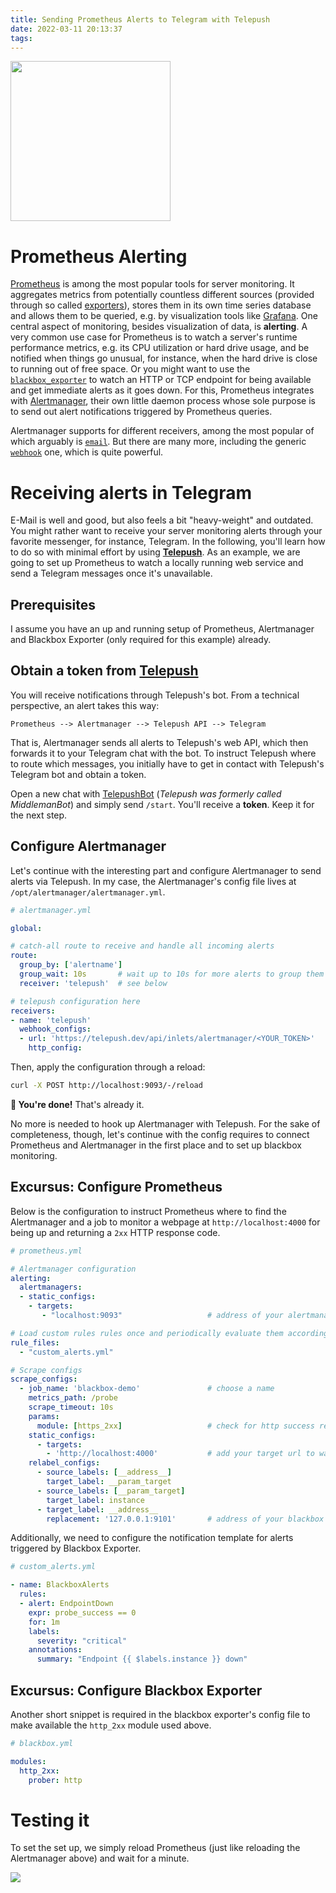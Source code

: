 ```yaml
---
title: Sending Prometheus Alerts to Telegram with Telepush
date: 2022-03-11 20:13:37
tags:
---
```


<img src="images/prometheus_telepush.webp" width="256px">

# Prometheus Alerting
[Prometheus](https://www.prometheus.io/) is among the most popular tools for server monitoring. It aggregates metrics from potentially countless different sources (provided through so called [exporters](https://www.prometheus.io/docs/instrumenting/exporters/)), stores them in its own time series database and allows them to be queried, e.g. by visualization tools like [Grafana](https://grafana.com). One central aspect of monitoring, besides visualization of data, is **alerting**. A very common use case for Prometheus is to watch a server's runtime performance metrics, e.g. its CPU utilization or hard drive usage, and be notified when things go unusual, for instance, when the hard drive is close to running out of free space. Or you might want to use the [`blackbox_exporter`](https://github.com/prometheus/blackbox_exporter) to watch an HTTP or TCP endpoint for being available and get immediate alerts as it goes down. For this, Prometheus integrates with [Alertmanager](https://www.prometheus.io/docs/alerting/latest/overview/), their own little daemon process whose sole purpose is to send out alert notifications triggered by Prometheus queries.

Alertmanager supports for different receivers, among the most popular of which arguably is [`email`](https://www.prometheus.io/docs/alerting/latest/configuration/#email_config). But there are many more, including the generic [`webhook`](https://www.prometheus.io/docs/alerting/latest/configuration/#webhook_config) one, which is quite powerful.

# Receiving alerts in Telegram
E-Mail is well and good, but also feels a bit "heavy-weight" and outdated. You might rather want to receive your server monitoring alerts through your favorite messenger, for instance, Telegram. In the following, you'll learn how to do so with minimal effort by using [**Telepush**](https://telepush.dev). As an example, we are going to set up Prometheus to watch a locally running web service and send a Telegram messages once it's unavailable.

## Prerequisites
I assume you have an up and running setup of Prometheus, Alertmanager and Blackbox Exporter (only required for this example) already.

## Obtain a token from [Telepush](https://telepush.dev)
You will receive notifications through Telepush's bot. From a technical perspective, an alert takes this way:

```
Prometheus --> Alertmanager --> Telepush API --> Telegram
```

That is, Alertmanager sends all alerts to Telepush's web API, which then forwards it to your Telegram chat with the bot. To instruct Telepush where to route which messages, you initially have to get in contact with Telepush's Telegram bot and obtain a token.

Open a new chat with [TelepushBot](https://t.me/MiddlemanBot) (_Telepush was formerly called MiddlemanBot_) and simply send `/start`. You'll receive a **token**. Keep it for the next step.

## Configure Alertmanager
Let's continue with the interesting part and configure Alertmanager to send alerts via Telepush. In my case, the Alertmanager's config file lives at `/opt/alertmanager/alertmanager.yml`.

```yaml
# alertmanager.yml

global:

# catch-all route to receive and handle all incoming alerts
route:
  group_by: ['alertname']
  group_wait: 10s       # wait up to 10s for more alerts to group them
  receiver: 'telepush'  # see below

# telepush configuration here
receivers:
- name: 'telepush'
  webhook_configs:
  - url: 'https://telepush.dev/api/inlets/alertmanager/<YOUR_TOKEN>'    # add your Telepush token here
    http_config:
```

Then, apply the configuration through a reload:

```bash
curl -X POST http://localhost:9093/-/reload
```

**🎉 You're done!** That's already it.

No more is needed to hook up Alertmanager with Telepush. For the sake of completeness, though, let's continue with the config requires to connect Prometheus and Alertmanager in the first place and to set up blackbox monitoring.

## Excursus: Configure Prometheus
Below is the configuration to instruct Prometheus where to find the Alertmanager and a job to monitor a webpage at `http://localhost:4000` for being up and returning a `2xx` HTTP response code.

```yaml
# prometheus.yml

# Alertmanager configuration
alerting:
  alertmanagers:
  - static_configs:
    - targets:
       - "localhost:9093"                   # address of your alertmanager service

# Load custom rules rules once and periodically evaluate them according to the global 'evaluation_interval'.
rule_files:
  - "custom_alerts.yml"

# Scrape configs
scrape_configs:
  - job_name: 'blackbox-demo'               # choose a name
    metrics_path: /probe
    scrape_timeout: 10s
    params:
      module: [https_2xx]                   # check for http success response
    static_configs:
      - targets:
        - 'http://localhost:4000'           # add your target url to watch
    relabel_configs:
      - source_labels: [__address__]
        target_label: __param_target
      - source_labels: [__param_target]
        target_label: instance
      - target_label: __address__
        replacement: '127.0.0.1:9101'       # address of your blackbox exporter
```

Additionally, we need to configure the notification template for alerts triggered by Blackbox Exporter.

```yaml
# custom_alerts.yml

- name: BlackboxAlerts
  rules:
  - alert: EndpointDown
    expr: probe_success == 0
    for: 1m
    labels:
      severity: "critical"
    annotations:
      summary: "Endpoint {{ $labels.instance }} down"
```

## Excursus: Configure Blackbox Exporter
Another short snippet is required in the blackbox exporter's config file to make available the `http_2xx` module used above.

```yaml
# blackbox.yml

modules:
  http_2xx:
    prober: http
```

# Testing it
To set the set up, we simply reload Prometheus (just like reloading the Alertmanager above) and wait for a minute.

![](images/telepush1.webp)